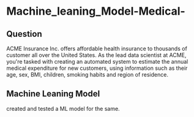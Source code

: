 # Machine_leaning_Model-Medical-
## Question
ACME Insurance Inc. offers affordable health insurance to thousands of customer all over the United States. As the lead data scientist at ACME, you're tasked with creating an automated system to estimate the annual medical expenditure for new customers, using information such as their age, sex, BMI, children, smoking habits and region of residence.
## Machine Leaning Model
created and tested a ML model for the same.
